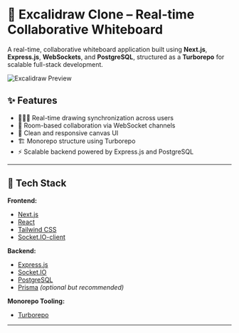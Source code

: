 # 🧠 Excalidraw Clone – Real-time Collaborative Whiteboard

A real-time, collaborative whiteboard application built using **Next.js**, **Express.js**, **WebSockets**, and **PostgreSQL**, structured as a **Turborepo** for scalable full-stack development.

![Excalidraw Preview](https://yellow-top-donkey-485.mypinata.cloud/ipfs/bafkreichd2rrwpfpqekosq7gsmhubo7f5re3djk5wzkovxyxv5tgkwwmxe)

## ✨ Features

- 🧑‍🤝‍🧑 Real-time drawing synchronization across users
- 📁 Room-based collaboration via WebSocket channels
- 🎨 Clean and responsive canvas UI
- 🏗️ Monorepo structure using Turborepo
- ⚡ Scalable backend powered by Express.js and PostgreSQL

---

## 🚀 Tech Stack

**Frontend:**
- [Next.js](https://nextjs.org/)
- [React](https://reactjs.org/)
- [Tailwind CSS](https://tailwindcss.com/)
- [Socket.IO-client](https://socket.io/)

**Backend:**
- [Express.js](https://expressjs.com/)
- [Socket.IO](https://socket.io/)
- [PostgreSQL](https://www.postgresql.org/)
- [Prisma](https://www.prisma.io/) *(optional but recommended)*

**Monorepo Tooling:**
- [Turborepo](https://turbo.build/repo)

---


